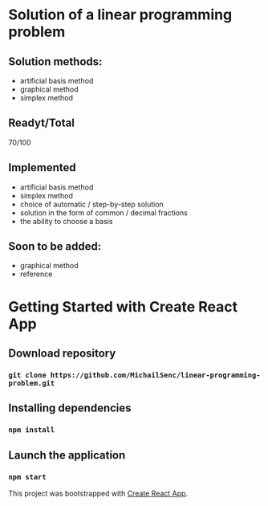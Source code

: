 # Solution of a linear programming problem
## Solution methods:
- artificial basis method
- graphical method
- simplex method

## Readyt/Total
70/100

## Implemented
- artificial basis method
- simplex method
- choice of automatic / step-by-step solution
- solution in the form of common / decimal fractions
- the ability to choose a basis

## Soon to be added:
- graphical method
- reference

# Getting Started with Create React App

## Download repository

### `git clone https://github.com/MichailSenc/linear-programming-problem.git`

## Installing dependencies

### `npm install`

## Launch the application

### `npm start`

This project was bootstrapped with [Create React App](https://github.com/facebook/create-react-app).

